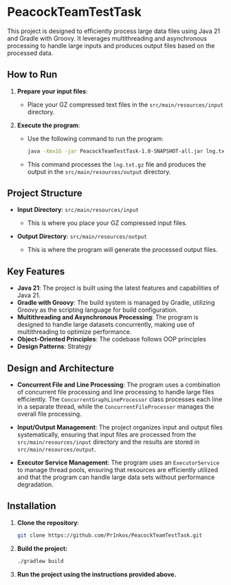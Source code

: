 # PeacockTeamTestTask

This project is designed to efficiently process large data files using Java 21 and Gradle with Groovy. It leverages multithreading and asynchronous processing to handle large inputs and produces output files based on the processed data.

## How to Run

1. **Prepare your input files**:
   - Place your GZ compressed text files in the `src/main/resources/input` directory.

2. **Execute the program**:
   - Use the following command to run the program:
     ```bash
     java -Xmx1G -jar PeacockTeamTestTask-1.0-SNAPSHOT-all.jar lng.txt.gz
     ```
   - This command processes the `lng.txt.gz` file and produces the output in the `src/main/resources/output` directory.

## Project Structure

- **Input Directory**: `src/main/resources/input`
  - This is where you place your GZ compressed input files.

- **Output Directory**: `src/main/resources/output`
  - This is where the program will generate the processed output files.

## Key Features

- **Java 21**: The project is built using the latest features and capabilities of Java 21.
- **Gradle with Groovy**: The build system is managed by Gradle, utilizing Groovy as the scripting language for build configuration.
- **Multithreading and Asynchronous Processing**: The program is designed to handle large datasets concurrently, making use of multithreading to optimize performance.
- **Object-Oriented Principles**: The codebase follows OOP principles
- **Design Patterns**: Strategy

## Design and Architecture

- **Concurrent File and Line Processing**: The program uses a combination of concurrent file processing and line processing to handle large files efficiently. The `ConcurrentGraphLineProcessor` class processes each line in a separate thread, while the `ConcurrentFileProcessor` manages the overall file processing.
  
- **Input/Output Management**: The project organizes input and output files systematically, ensuring that input files are processed from the `src/main/resources/input` directory and the results are stored in `src/main/resources/output`.

- **Executor Service Management**: The program uses an `ExecutorService` to manage thread pools, ensuring that resources are efficiently utilized and that the program can handle large data sets without performance degradation.

## Installation

1. **Clone the repository**:
   ```bash
   git clone https://github.com/Pr1nkos/PeacockTeamTestTask.git
   ```
2. **Build the project:**
   ```bash
   ./gradlew build
   ```
4. **Run the project using the instructions provided above.**
